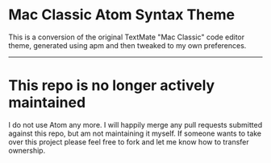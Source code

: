 # Mac Classic Atom Syntax Theme

This is a conversion of the original TextMate "Mac Classic" code editor theme, generated using apm and then tweaked to my own preferences.

---

# This repo is no longer actively maintained

I do not use Atom any more. I will happily merge any pull requests submitted against this repo, but am not maintaining it myself.  If someone wants to take over this project please feel free to fork and let me know how to transfer ownership.

